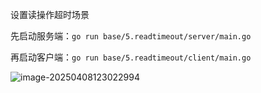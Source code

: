 设置读操作超时场景

先启动服务端：`go run base/5.readtimeout/server/main.go`

再启动客户端：`go run base/5.readtimeout/client/main.go`

![image-20250408123022994](http://images.liangning7.cn/typora/202504081230061.png)